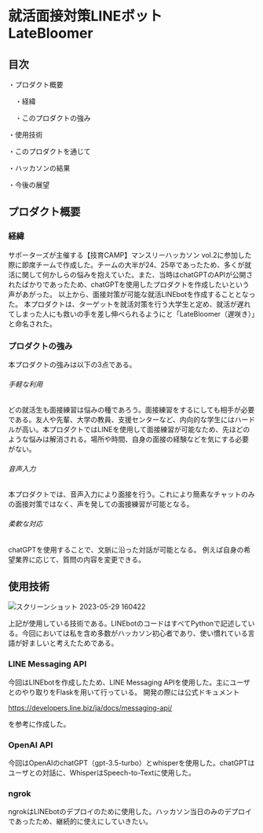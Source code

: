 # 就活面接対策LINEボット　LateBloomer

## 目次
・プロダクト概要

　・経緯
 
  　・このプロダクトの強み

・使用技術

・このプロダクトを通じて

・ハッカソンの結果

・今後の展望

## プロダクト概要
### 経緯
サポーターズが主催する【技育CAMP】マンスリーハッカソン vol.2に参加した際に即席チームで作成した。チームの大半が24、25卒であったため、多くが就活に関して何かしらの悩みを抱えていた。また、当時はchatGPTのAPIが公開されたばかりであったため、chatGPTを使用したプロダクトを作成したいという声があがった。
以上から、面接対策が可能な就活LINEbotを作成することとなった。
本プロダクトは、ターゲットを就活対策を行う大学生と定め、就活が遅れてしまった人にも救いの手を差し伸べられるようにと「LateBloomer（遅咲き）」と命名された。

### プロダクトの強み
本プロダクトの強みは以下の3点である。
###### 手軽な利用
どの就活生も面接練習は悩みの種であろう。面接練習をするにしても相手が必要である。友人や先輩、大学の教員、支援センターなど、内向的な学生にはハードルが高い。本プロダクトではLINEを使用して面接練習が可能なため、先ほどのような悩みは解消される。場所や時間、自身の面接の経験などを気にする必要がない。
###### 音声入力
本プロダクトでは、音声入力により面接を行う。これにより簡素なチャットのみの面接対策ではなく、声を発しての面接練習が可能となる。
###### 柔軟な対応
chatGPTを使用することで、文脈に沿った対話が可能となる。
例えば自身の希望業界に応じて、質問の内容を変更できる。

## 使用技術
![スクリーンショット 2023-05-29 160422](https://github.com/RikuMaeda/LateBloomer/assets/115796549/ad8a4aed-e152-4aa0-98e9-17537a5ae691)

上記が使用している技術である。LINEbotのコードはすべてPythonで記述している。今回においては私を含め多数がハッカソン初心者であり、使い慣れている言語が好ましいと考えたためである。
### LINE Messaging API
今回はLINEbotを作成したため、LINE Messaging APIを使用した。主にユーザとのやり取りをFlaskを用いて行っている。
開発の際には公式ドキュメント

https://developers.line.biz/ja/docs/messaging-api/

を参考に作成した。

### OpenAI API
今回はOpenAIのchatGPT（gpt-3.5-turbo）とwhisperを使用した。chatGPTはユーザとの対話に、WhisperはSpeech-to-Textに使用した。

### ngrok
ngrokはLINEbotのデプロイのために使用した。ハッカソン当日のみのデプロイであったため、継続的に使えにしていきたい。
